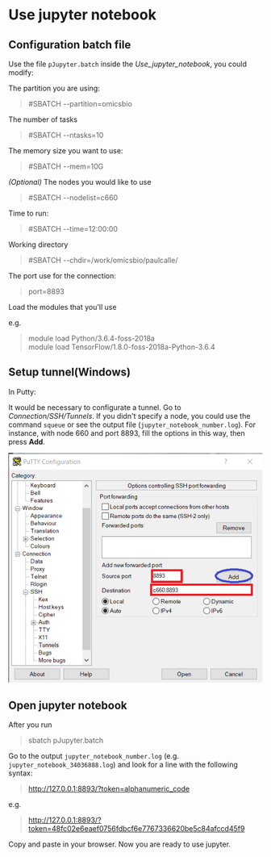 # Use jupyter notebook

## Configuration batch file

Use the file `pJupyter.batch` inside the *Use_jupyter_notebook*, you could modify:

The partition you are using:

> #SBATCH --partition=omicsbio

The number of tasks

> #SBATCH --ntasks=10

The memory size you want to use:

> #SBATCH --mem=10G

*(Optional)* The nodes you would like to use

> #SBATCH --nodelist=c660

Time to run:

> #SBATCH --time=12:00:00

Working directory

> #SBATCH --chdir=/work/omicsbio/paulcalle/

The port use for the connection:

> port=8893

Load the modules that you'll use

e.g.

> module load Python/3.6.4-foss-2018a </br>
module load TensorFlow/1.8.0-foss-2018a-Python-3.6.4

## Setup tunnel(Windows)

In Putty:

It would be necessary to configurate a tunnel. Go to *Connection/SSH/Tunnels*. If you didn't specify a node, you could use the command `squeue` or see the output file (`jupyter_notebook_number.log`). For instance, with node 660 and port 8893, fill the options in this way, then press **Add**.

![Putty_setup](Use_jupyter_notebook/Putty_setup.png "Create tunnel")

## Open jupyter notebook

After you run

> sbatch pJupyter.batch

Go to the output `jupyter_notebook_number.log` (e.g. `jupyter_notebook_34036888.log`) and look for a line with the following syntax:

> http://127.0.0.1:8893/?token=alphanumeric_code

e.g.

> http://127.0.0.1:8893/?token=48fc02e6eaef0756fdbcf6e7767336620be5c84afccd45f9

Copy and paste in your browser. Now you are ready to use jupyter.
